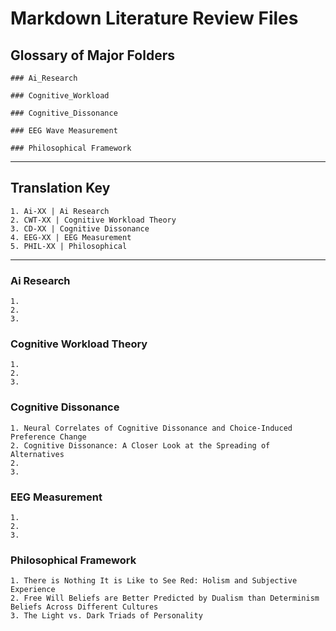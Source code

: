 # Markdown Literature Review Files

## Glossary of Major Folders

    ### Ai_Research

    ### Cognitive_Workload

    ### Cognitive_Dissonance

    ### EEG Wave Measurement

    ### Philosophical Framework

***

## Translation Key

    1. Ai-XX | Ai Research
    2. CWT-XX | Cognitive Workload Theory
    3. CD-XX | Cognitive Dissonance
    4. EEG-XX | EEG Measurement
    5. PHIL-XX | Philosophical

***

### Ai Research

    1. 
    2.
    3.

### Cognitive Workload Theory

    1.
    2.
    3.

### Cognitive Dissonance

    1. Neural Correlates of Cognitive Dissonance and Choice-Induced Preference Change
    2. Cognitive Dissonance: A Closer Look at the Spreading of Alternatives
    2.
    3.

### EEG Measurement

    1.
    2.
    3.

### Philosophical Framework

    1. There is Nothing It is Like to See Red: Holism and Subjective Experience
    2. Free Will Beliefs are Better Predicted by Dualism than Determinism Beliefs Across Different Cultures
    3. The Light vs. Dark Triads of Personality